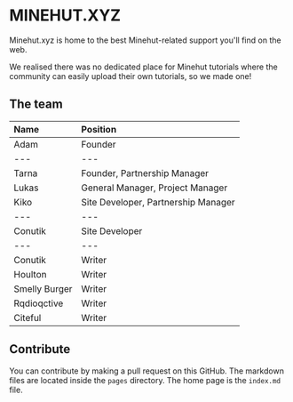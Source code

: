 # MINEHUT.XYZ

Minehut.xyz is home to the best Minehut-related support you'll find on the web.

We realised there was no dedicated place for Minehut tutorials where the community can easily upload their own tutorials, so we made one!

## The team


| Name          | Position                            |
| :------------ | :---------------------------------- |
| Adam          | Founder                             |
| ---           | ---                                 |
| Tarna         | Founder, Partnership Manager        |
| Lukas         | General Manager, Project Manager    |
| Kiko          | Site Developer, Partnership Manager |
| ---           | ---                                 |
| Conutik       | Site Developer                      |
| ---           | ---                                 |
| Conutik       | Writer                              |
| Houlton       | Writer                              |
| Smelly Burger | Writer                              |
| Rqdioqctive   | Writer                              |
| Citeful       | Writer                              |

## Contribute

You can contribute by making a pull request on this GitHub.
The markdown files are located inside the `pages` directory. The home page is the `index.md` file.
